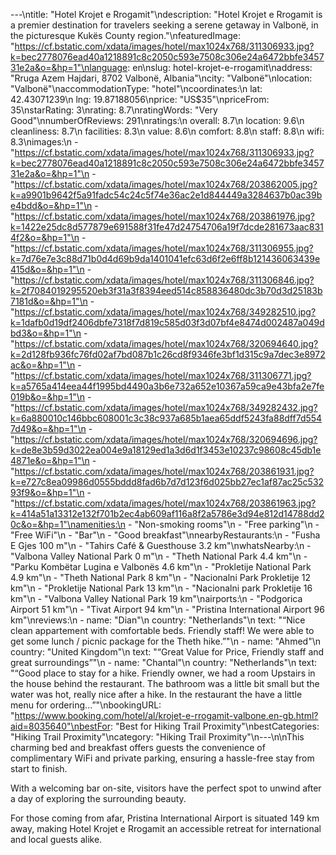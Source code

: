 ---\ntitle: "Hotel Krojet e Rrogamit"\ndescription: "Hotel Krojet e Rrogamit is a premier destination for travelers seeking a serene getaway in Valbonë, in the picturesque Kukës County region."\nfeaturedImage: "https://cf.bstatic.com/xdata/images/hotel/max1024x768/311306933.jpg?k=bec2778076ead40a1218891c8c2050c593e7508c306e24a6472bbfe345731e2a&o=&hp=1"\nlanguage: en\nslug: hotel-krojet-e-rrogamit\naddress: "Rruga Azem Hajdari, 8702 Valbonë, Albania"\ncity: "Valbonë"\nlocation: "Valbonë"\naccommodationType: "hotel"\ncoordinates:\n  lat: 42.43071239\n  lng: 19.87188056\nprice: "US$35"\npriceFrom: 35\nstarRating: 3\nrating: 8.7\nratingWords: "Very Good"\nnumberOfReviews: 291\nratings:\n  overall: 8.7\n  location: 9.6\n  cleanliness: 8.7\n  facilities: 8.3\n  value: 8.6\n  comfort: 8.8\n  staff: 8.8\n  wifi: 8.3\nimages:\n  - "https://cf.bstatic.com/xdata/images/hotel/max1024x768/311306933.jpg?k=bec2778076ead40a1218891c8c2050c593e7508c306e24a6472bbfe345731e2a&o=&hp=1"\n  - "https://cf.bstatic.com/xdata/images/hotel/max1024x768/203862005.jpg?k=a9901b9642f5a91fadc54c24c5f74e36ac2e1d844449a3284637b0ac39be4bdd&o=&hp=1"\n  - "https://cf.bstatic.com/xdata/images/hotel/max1024x768/203861976.jpg?k=1422e25dc8d577879e691588f31fe47d24754706a19f7dcde281673aac8314f2&o=&hp=1"\n  - "https://cf.bstatic.com/xdata/images/hotel/max1024x768/311306955.jpg?k=7d76e7e3c88d71b0d4d69b9da1401041efc63d6f2e6ff8b121436063439e415d&o=&hp=1"\n  - "https://cf.bstatic.com/xdata/images/hotel/max1024x768/311306846.jpg?k=2f7084019295520eb3f31a3f8394eed514c858836480dc3b70d3d25183b7181d&o=&hp=1"\n  - "https://cf.bstatic.com/xdata/images/hotel/max1024x768/349282510.jpg?k=1dafb0d19df2406dbfe7318f7d819c585d03f3d07bf4e8474d002487a049dbd3&o=&hp=1"\n  - "https://cf.bstatic.com/xdata/images/hotel/max1024x768/320694640.jpg?k=2d128fb936fc76fd02af7bd087b1c26cd8f9346fe3bf1d315c9a7dec3e8972ac&o=&hp=1"\n  - "https://cf.bstatic.com/xdata/images/hotel/max1024x768/311306771.jpg?k=a5765a414eea44f1995bd4490a3b6e732a652e10367a59ca9e43bfa2e7fe019b&o=&hp=1"\n  - "https://cf.bstatic.com/xdata/images/hotel/max1024x768/349282432.jpg?k=6a880010c146bbc608001c3c38c937a685b1aea65ddf5243fa88dff7d5547d49&o=&hp=1"\n  - "https://cf.bstatic.com/xdata/images/hotel/max1024x768/320694696.jpg?k=de8e3b59d3022ea004e9a18129ed1a3d6d1f3453e10237c98608c45db1e4871e&o=&hp=1"\n  - "https://cf.bstatic.com/xdata/images/hotel/max1024x768/203861931.jpg?k=e727c8ea09986d0555bddd8fad6b7d7d123f6d025bb27ec1af87ac25c53293f9&o=&hp=1"\n  - "https://cf.bstatic.com/xdata/images/hotel/max1024x768/203861963.jpg?k=414a51a13312e132f701b2ec4ab609af116a8f2a5786e3d94e812d14788dd20c&o=&hp=1"\namenities:\n  - "Non-smoking rooms"\n  - "Free parking"\n  - "Free WiFi"\n  - "Bar"\n  - "Good breakfast"\nnearbyRestaurants:\n  - "Fusha E Gjes 100 m"\n  - "Tahirs Café & Guesthouse 3.2 km"\nwhatsNearby:\n  - "Valbona Valley National Park 0 m"\n  - "Theth National Park 4.4 km"\n  - "Parku Kombëtar Lugina e Valbonës 4.6 km"\n  - "Prokletije National Park 4.9 km"\n  - "Theth National Park 8 km"\n  - "Nacionalni Park Prokletije 12 km"\n  - "Prokletije National Park 13 km"\n  - "Nacionalni park Prokletije 16 km"\n  - "Valbona Valley National Park 19 km"\nairports:\n  - "Podgorica Airport 51 km"\n  - "Tivat Airport 94 km"\n  - "Pristina International Airport 96 km"\nreviews:\n  - name: "Dian"\n    country: "Netherlands"\n    text: "“Nice clean appartement with comfortable beds.
Friendly staff! We were able to get some lunch / picnic package for the Theth hike.”"\n  - name: "Ahmed"\n    country: "United Kingdom"\n    text: "“Great Value for Price, Friendly staff and great surroundings”"\n  - name: "Chantal"\n    country: "Netherlands"\n    text: "“Good place to stay for a hike. Friendly owner, we had a room Upstairs in the house behind the restaurant.
The bathroom was a little bit small but the water was hot, really nice after a hike.
In the restaurant the have a little menu for ordering...”"\nbookingURL: "https://www.booking.com/hotel/al/krojet-e-rrogamit-valbone.en-gb.html?aid=8035640"\nbestFor: "Best for Hiking Trail Proximity"\nbestCategories: "Hiking Trail Proximity"\ncategory: "Hiking Trail Proximity"\n---\n\nThis charming bed and breakfast offers guests the convenience of complimentary WiFi and private parking, ensuring a hassle-free stay from start to finish. 

With a welcoming bar on-site, visitors have the perfect spot to unwind after a day of exploring the surrounding beauty. 

For those coming from afar, Pristina International Airport is situated 149 km away, making Hotel Krojet e Rrogamit an accessible retreat for international and local guests alike.